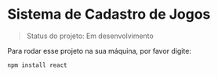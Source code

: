 <h1>Sistema de Cadastro de Jogos</h1>

> Status do projeto: Em desenvolvimento

Para rodar esse projeto na sua máquina, por favor digite:

```
npm install react
````
